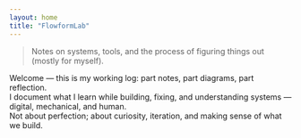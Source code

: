 ```yaml
---
layout: home
title: "FlowformLab"
---
```


> Notes on systems, tools, and the process of figuring things out (mostly for myself).

Welcome — this is my working log: part notes, part diagrams, part reflection.  
I document what I learn while building, fixing, and understanding systems — digital, mechanical, and human.  
Not about perfection; about curiosity, iteration, and making sense of what we build.
